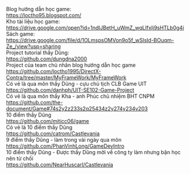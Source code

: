 Blog hướng dẫn học game: \
https://loctho95.blogspot.com/ \
Kho tài liệu học game: \
https://drive.google.com/open?id=1ndIJBetH_uWmZ_wqLIfxIj9sHTLb0g4i \
Sách game: \
https://drive.google.com/file/d/1OLmspsOMVon9o5f_wSlsId-BOuqm-Ze_/view?usp=sharing \
Project tutorial thầy Dũng: \
https://github.com/dungdna2000 \
Project của team chủ nhân blog hướng dẫn học game \
https://github.com/loctho1995/DirectX-Contra/tree/master/MyFrameWork/MyFrameWork \
Có vẻ là qua môn thầy Dũng - cựu chủ tịch CLB Game UIT \
https://github.com/danhph/UIT-SE102-Game-Project \
Có vẻ là qua môn thầy Kha - anh Phúc chủ nhiệm BHT CNPM \
https://github.com/the-document/Game#74s2y2z233s2q25434z2y274y234v203 \
10 điểm thầy Dũng \
https://github.com/miticc06/game \
Có vẻ là 10 điểm thầy Dũng \
https://github.com/catrom/Castlevania \
9 điểm thầy Dũng - làm trong vài ngày qua môn \
https://github.com/PhanVinhLong/GameDevIntro \
10 điểm thầy Dũng - Được thầy Dũng mời về công ty làm nhưng bận học nên từ chối \
https://github.com/NearHuscarl/Castlevania













